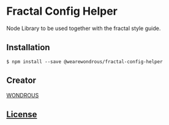 # Fractal Config Helper

Node Library to be used together with the fractal style guide.

## Installation

```console
$ npm install --save @wearewondrous/fractal-config-helper
```

## Creator

[WONDROUS](https://www.wearewondrous.com/)

## [License](LICENSE)

